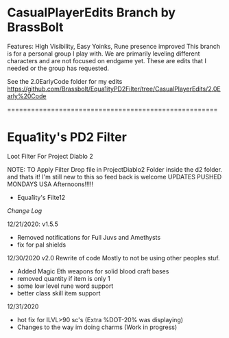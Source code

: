 # CasualPlayerEdits Branch by BrassBolt

Features:  High Visibility, Easy Yoinks, Rune presence improved
This branch is for a personal group I play with.  We are primarily leveling different characters and are not focused on endgame yet.  These are edits that I needed or the group has requested.

See the 2.0EarlyCode folder for my edits https://github.com/Brassbolt/Equa1ityPD2Filter/tree/CasualPlayerEdits/2.0Early%20Code

=====================================================

# Equa1ity's PD2 Filter
Loot Filter For Project Diablo 2

NOTE:
TO Apply Filter Drop file in ProjectDiablo2 Folder inside the d2 folder. and thats it!
I'm still new to this so feed back is welcome
UPDATES PUSHED MONDAYS USA Afternoons!!!!!
* Equa1ity's Filte12

_*Change Log*_

12/21/2020: v1.5.5
- Removed notifications for Full Juvs and Amethysts
- fix for pal shields

12/30/2020 v2.0
Rewrite of code Mostly to not be using other peoples stuf.

- Added Magic Eth weapons for solid blood craft bases
- removed quantity if item  is only 1
- some low level rune word support
- better class skill item support

12/31/2020
- hot fix for ILVL>90 sc's (Extra %DOT-20% was displaying)
- Changes to the way im doing charms (Work in progress)
